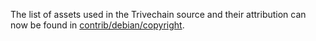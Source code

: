 The list of assets used in the Trivechain source and their attribution can now be found in [contrib/debian/copyright](../contrib/debian/copyright).
